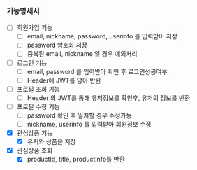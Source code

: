 ### 기능명세서
 - [ ] 회원가입 기능
   - [ ] email, nickname, password, userinfo 를 입력받아 저장
   - [ ] password 암호화 저장
   - [ ] 중복된 email, nickname 일 경우 예외처리
 - [ ] 로그인 기능
   - [ ] email, password 를 입력받아 확인 후 로그인성공여부
   - [ ] Header에 JWT를 담아 반환
 - [ ] 프로필 조회 기능
   - [ ] Header 의 JWT를 통해 유저정보를 확인후, 유저의 정보를 반환
 - [ ] 프로필 수정 기능
   - [ ] password 확인 후 일치할 경우 수정가능
   - [ ] nickname, userinfo 를 입력받아 회원정보 수정

 -[x] 관심상품 기능
   -[x] 유저와 상품을 저장
 - [x] 관심상품 조회
   - [x] productId, title, productInfo를 반환